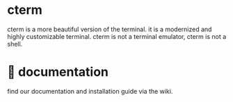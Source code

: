 # cterm

cterm is a more beautiful version of the terminal. it is a modernized and highly customizable terminal.
cterm is not a terminal emulator, cterm is not a shell.

# 📘 documentation
find our documentation and installation guide via the wiki.
